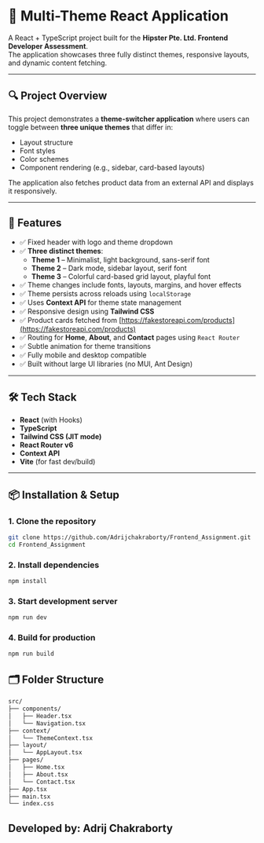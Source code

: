 # 🎨 Multi-Theme React Application

A React + TypeScript project built for the **Hipster Pte. Ltd. Frontend Developer Assessment**.  
The application showcases three fully distinct themes, responsive layouts, and dynamic content fetching.

---

## 🔍 Project Overview

This project demonstrates a **theme-switcher application** where users can toggle between **three unique themes** that differ in:

- Layout structure
- Font styles
- Color schemes
- Component rendering (e.g., sidebar, card-based layouts)

The application also fetches product data from an external API and displays it responsively.

---

## 🚀 Features

- ✅ Fixed header with logo and theme dropdown
- ✅ **Three distinct themes**:
  - **Theme 1** – Minimalist, light background, sans-serif font
  - **Theme 2** – Dark mode, sidebar layout, serif font
  - **Theme 3** – Colorful card-based grid layout, playful font
- ✅ Theme changes include fonts, layouts, margins, and hover effects
- ✅ Theme persists across reloads using `localStorage`
- ✅ Uses **Context API** for theme state management
- ✅ Responsive design using **Tailwind CSS**
- ✅ Product cards fetched from [https://fakestoreapi.com/products](https://fakestoreapi.com/products)
- ✅ Routing for **Home**, **About**, and **Contact** pages using `React Router`
- ✅ Subtle animation for theme transitions
- ✅ Fully mobile and desktop compatible
- ✅ Built without large UI libraries (no MUI, Ant Design)

---

## 🛠️ Tech Stack

- **React** (with Hooks)
- **TypeScript**
- **Tailwind CSS (JIT mode)**
- **React Router v6**
- **Context API**
- **Vite** (for fast dev/build)

---

## 📦 Installation & Setup

### 1. Clone the repository
```bash
git clone https://github.com/Adrijchakraborty/Frontend_Assignment.git
cd Frontend_Assignment
```
### 2. Install dependencies
```bash
npm install
```
### 3. Start development server
```bash
npm run dev
```
### 4. Build for production
```bash
npm run build
```

## 🗂️ Folder Structure
```bash
src/
├── components/
│   ├── Header.tsx
│   └── Navigation.tsx
├── context/
│   └── ThemeContext.tsx
├── layout/
│   └── AppLayout.tsx
├── pages/
│   ├── Home.tsx
│   ├── About.tsx
│   └── Contact.tsx
├── App.tsx
├── main.tsx
└── index.css
```
## Developed by: Adrij Chakraborty